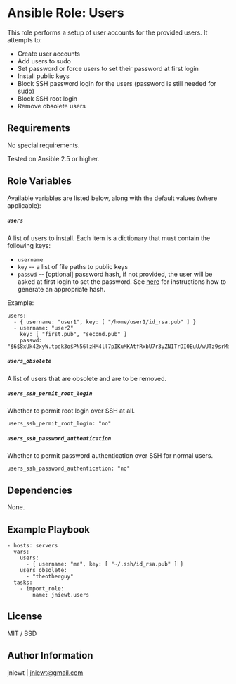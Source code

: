 Ansible Role: Users
=========

This role performs a setup of user accounts for the provided users.
It attempts to:
  - Create user accounts
  - Add users to sudo
  - Set password or force users to set their password at first login
  - Install public keys
  - Block SSH password login for the users (password is still needed for sudo)
  - Block SSH root login
  - Remove obsolete users

Requirements
------------
No special requirements.

Tested on Ansible 2.5 or higher.

Role Variables
--------------

Available variables are listed below, along with the default values (where applicable):

##### `users`
A list of users to install. Each item is a dictionary that must contain the following keys:
  - `username`
  - `key` -- a list of file paths to public keys
  - `passwd` -- [optional] password hash, if not provided, the user will be asked at first login to set the password. See [here](http://docs.ansible.com/ansible/faq.html#how-do-i-generate-crypted-passwords-for-the-user-module) for instructions how to generate an appropriate hash.

Example:

    users:
      - { username: "user1", key: [ "/home/user1/id_rsa.pub" ] }
      - username: "user2"
        key: [ "first.pub", "second.pub" ]
        passwd: "$6$8xUk42xyW.tpdk3o$PN56lzHM4ll7pIKuMKAtfRxbU7r3yZN1TrDI0EuU/wUTz9srMds1g8PN1NcCkJIVtabw6YF3rgtU9g7camrcP1"

##### `users_obsolete`
A list of users that are obsolete and are to be removed.

##### `users_ssh_permit_root_login`
Whether to permit root login over SSH at all.

    users_ssh_permit_root_login: "no"

##### `users_ssh_password_authentication`
Whether to permit password authentication over SSH for normal users.

    users_ssh_password_authentication: "no"

Dependencies
------------

None.

Example Playbook
----------------

    - hosts: servers
      vars:
        users:
          - { username: "me", key: [ "~/.ssh/id_rsa.pub" ] }
        users_obsolete:
          - "theotherguy"
      tasks:
        - import_role:
            name: jniewt.users


License
-------

MIT / BSD

Author Information
------------------

jniewt | [jniewt@gmail.com](jniewt@gmail.com)

